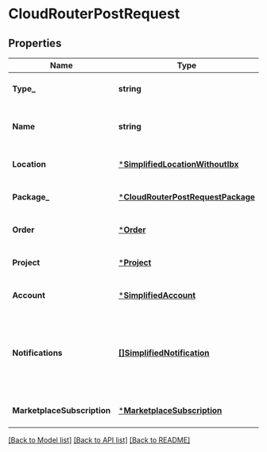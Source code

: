 # CloudRouterPostRequest

## Properties
Name | Type | Description | Notes
------------ | ------------- | ------------- | -------------
**Type_** | **string** |  | [optional] [default to null]
**Name** | **string** | Customer-provided Cloud Router name | [optional] [default to null]
**Location** | [***SimplifiedLocationWithoutIbx**](SimplifiedLocationWithoutIBX.md) |  | [optional] [default to null]
**Package_** | [***CloudRouterPostRequestPackage**](CloudRouterPostRequestPackage.md) |  | [optional] [default to null]
**Order** | [***Order**](Order.md) |  | [optional] [default to null]
**Project** | [***Project**](Project.md) |  | [optional] [default to null]
**Account** | [***SimplifiedAccount**](SimplifiedAccount.md) |  | [optional] [default to null]
**Notifications** | [**[]SimplifiedNotification**](SimplifiedNotification.md) | Preferences for notifications on connection configuration or status changes | [optional] [default to null]
**MarketplaceSubscription** | [***MarketplaceSubscription**](marketplaceSubscription.md) |  | [optional] [default to null]

[[Back to Model list]](../README.md#documentation-for-models) [[Back to API list]](../README.md#documentation-for-api-endpoints) [[Back to README]](../README.md)

